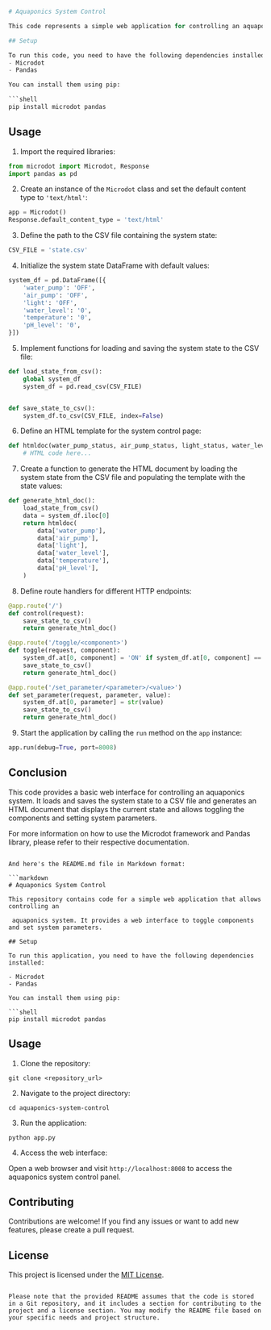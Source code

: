 ```python
# Aquaponics System Control

This code represents a simple web application for controlling an aquaponics system. It uses the Microdot framework for handling HTTP requests and responses, and the Pandas library for managing data in a CSV file.

## Setup

To run this code, you need to have the following dependencies installed:
- Microdot
- Pandas

You can install them using pip:

```shell
pip install microdot pandas
```

## Usage

1. Import the required libraries:

```python
from microdot import Microdot, Response
import pandas as pd
```

2. Create an instance of the `Microdot` class and set the default content type to `'text/html'`:

```python
app = Microdot()
Response.default_content_type = 'text/html'
```

3. Define the path to the CSV file containing the system state:

```python
CSV_FILE = 'state.csv'
```

4. Initialize the system state DataFrame with default values:

```python
system_df = pd.DataFrame([{
    'water_pump': 'OFF',
    'air_pump': 'OFF',
    'light': 'OFF',
    'water_level': '0',
    'temperature': '0',
    'pH_level': '0',
}])
```

5. Implement functions for loading and saving the system state to the CSV file:

```python
def load_state_from_csv():
    global system_df
    system_df = pd.read_csv(CSV_FILE)


def save_state_to_csv():
    system_df.to_csv(CSV_FILE, index=False)
```

6. Define an HTML template for the system control page:

```python
def htmldoc(water_pump_status, air_pump_status, light_status, water_level, temperature, pH_level):
    # HTML code here...
```

7. Create a function to generate the HTML document by loading the system state from the CSV file and populating the template with the state values:

```python
def generate_html_doc():
    load_state_from_csv()
    data = system_df.iloc[0]
    return htmldoc(
        data['water_pump'],
        data['air_pump'],
        data['light'],
        data['water_level'],
        data['temperature'],
        data['pH_level'],
    )
```

8. Define route handlers for different HTTP endpoints:

```python
@app.route('/')
def control(request):
    save_state_to_csv()
    return generate_html_doc()

@app.route('/toggle/<component>')
def toggle(request, component):
    system_df.at[0, component] = 'ON' if system_df.at[0, component] == 'OFF' else 'OFF'
    save_state_to_csv()
    return generate_html_doc()

@app.route('/set_parameter/<parameter>/<value>')
def set_parameter(request, parameter, value):
    system_df.at[0, parameter] = str(value)
    save_state_to_csv()
    return generate_html_doc()
```

9. Start the application by calling the `run` method on the `app` instance:

```python
app.run(debug=True, port=8008)
```

## Conclusion

This code provides a basic web interface for controlling an aquaponics system. It loads and saves the system state to a CSV file and generates an HTML document that displays the current state and allows toggling the components and setting system parameters.

For more information on how to use the Microdot framework and Pandas library, please refer to their respective documentation.
```

And here's the README.md file in Markdown format:

```markdown
# Aquaponics System Control

This repository contains code for a simple web application that allows controlling an

 aquaponics system. It provides a web interface to toggle components and set system parameters.

## Setup

To run this application, you need to have the following dependencies installed:

- Microdot
- Pandas

You can install them using pip:

```shell
pip install microdot pandas
```

## Usage

1. Clone the repository:

```shell
git clone <repository_url>
```

2. Navigate to the project directory:

```shell
cd aquaponics-system-control
```

3. Run the application:

```shell
python app.py
```

4. Access the web interface:

Open a web browser and visit `http://localhost:8008` to access the aquaponics system control panel.

## Contributing

Contributions are welcome! If you find any issues or want to add new features, please create a pull request.

## License

This project is licensed under the [MIT License](LICENSE).
```

Please note that the provided README assumes that the code is stored in a Git repository, and it includes a section for contributing to the project and a license section. You may modify the README file based on your specific needs and project structure.
